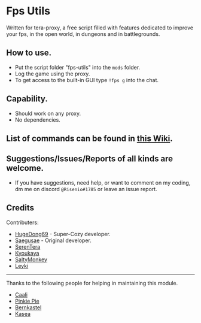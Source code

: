 # Fps Utils
  Written for tera-proxy, a free script filled with features dedicated to improve your fps, in the open world, in dungeons and in battlegrounds.

## How to use.
  * Put the script folder "fps-utils" into the `mods` folder.
  * Log the game using the proxy.
  * To get access to the built-in GUI type `!fps g` into the chat.

## Capability.
  * Should work on any proxy.
  * No dependencies.

## List of commands can be found in [this Wiki](https://github.com/Risenio/fps-utils/wiki/Commands).

## Suggestions/Issues/Reports of all kinds are welcome.
  * If you have suggestions, need help, or want to comment on my coding, dm me on discord `@Risenio#1785` or leave an issue report.

## Credits
Contributers:
  - [HugeDong69](https://github.com/codeagon) - Super-Cozy developer.
  - [Saegusae](https://github.com/Saegusae) - Original developer.
  - [SerenTera](https://github.com/SerenTera)
  - [Kyoukaya](https://github.com/kyoukaya)
  - [SaltyMonkey](https://github.com/SaltyMonkey)
  - [Leyki](https://github.com/Leyki)

---

Thanks to the following people for helping in maintaining this module.
  - [Caali](https://github.com/hackerman-caali)
  - [Pinkie Pie](https://github.com/pinkipi)
  - [Bernkastel](https://github.com/Bernkastel-0)
  - [Kasea](https://github.com/Kaseaa)

